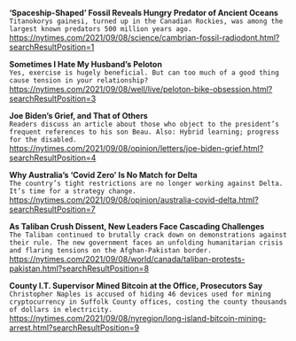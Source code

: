 **‘Spaceship-Shaped’ Fossil Reveals Hungry Predator of Ancient Oceans**\
`Titanokorys gainesi, turned up in the Canadian Rockies, was among the largest known predators 500 million years ago.`\
https://nytimes.com/2021/09/08/science/cambrian-fossil-radiodont.html?searchResultPosition=1

**Sometimes I Hate My Husband’s Peloton**\
`Yes, exercise is hugely beneficial. But can too much of a good thing cause tension in your relationship?`\
https://nytimes.com/2021/09/08/well/live/peloton-bike-obsession.html?searchResultPosition=3

**Joe Biden’s Grief, and That of Others**\
`Readers discuss an article about those who object to the president’s frequent references to his son Beau. Also: Hybrid learning; progress for the disabled.`\
https://nytimes.com/2021/09/08/opinion/letters/joe-biden-grief.html?searchResultPosition=4

**Why Australia’s ‘Covid Zero’ Is No Match for Delta**\
`The country’s tight restrictions are no longer working against Delta. It’s time for a strategy change.`\
https://nytimes.com/2021/09/08/opinion/australia-covid-delta.html?searchResultPosition=7

**As Taliban Crush Dissent, New Leaders Face Cascading Challenges**\
`The Taliban continued to brutally crack down on demonstrations against their rule. The new government faces an unfolding humanitarian crisis and flaring tensions on the Afghan-Pakistan border.`\
https://nytimes.com/2021/09/08/world/canada/taliban-protests-pakistan.html?searchResultPosition=8

**County I.T. Supervisor Mined Bitcoin at the Office, Prosecutors Say**\
`Christopher Naples is accused of hiding 46 devices used for mining cryptocurrency in Suffolk County offices, costing the county thousands of dollars in electricity.`\
https://nytimes.com/2021/09/08/nyregion/long-island-bitcoin-mining-arrest.html?searchResultPosition=9

